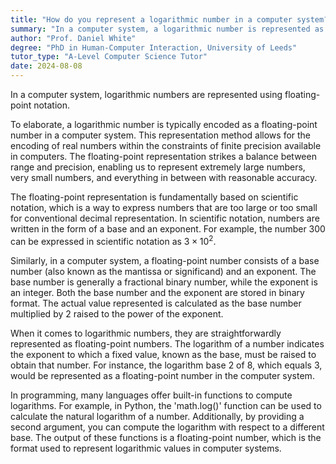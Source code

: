 ```yaml
---
title: "How do you represent a logarithmic number in a computer system?"
summary: "In a computer system, a logarithmic number is represented as a floating-point number."
author: "Prof. Daniel White"
degree: "PhD in Human-Computer Interaction, University of Leeds"
tutor_type: "A-Level Computer Science Tutor"
date: 2024-08-08
---
```


In a computer system, logarithmic numbers are represented using floating-point notation.

To elaborate, a logarithmic number is typically encoded as a floating-point number in a computer system. This representation method allows for the encoding of real numbers within the constraints of finite precision available in computers. The floating-point representation strikes a balance between range and precision, enabling us to represent extremely large numbers, very small numbers, and everything in between with reasonable accuracy.

The floating-point representation is fundamentally based on scientific notation, which is a way to express numbers that are too large or too small for conventional decimal representation. In scientific notation, numbers are written in the form of a base and an exponent. For example, the number $300$ can be expressed in scientific notation as $3 \times 10^2$.

Similarly, in a computer system, a floating-point number consists of a base number (also known as the mantissa or significand) and an exponent. The base number is generally a fractional binary number, while the exponent is an integer. Both the base number and the exponent are stored in binary format. The actual value represented is calculated as the base number multiplied by $2$ raised to the power of the exponent.

When it comes to logarithmic numbers, they are straightforwardly represented as floating-point numbers. The logarithm of a number indicates the exponent to which a fixed value, known as the base, must be raised to obtain that number. For instance, the logarithm base $2$ of $8$, which equals $3$, would be represented as a floating-point number in the computer system.

In programming, many languages offer built-in functions to compute logarithms. For example, in Python, the 'math.log()' function can be used to calculate the natural logarithm of a number. Additionally, by providing a second argument, you can compute the logarithm with respect to a different base. The output of these functions is a floating-point number, which is the format used to represent logarithmic values in computer systems.
    